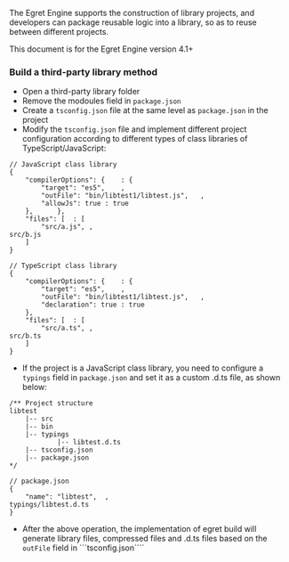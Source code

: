 The Egret Engine supports the construction of library projects, and developers can package reusable logic into a library, so as to reuse between different projects.

This document is for the Egret Engine version 4.1+

### Build a third-party library method

* Open a third-party library folder
* Remove the modoules field in ```package.json```
* Create a ```tsconfig.json``` file at the same level as ```package.json``` in the project
* Modify the ```tsconfig.json``` file and implement different project configuration according to different types of class libraries of TypeScript/JavaScript:

```
// JavaScript class library
{
    "compilerOptions": {	: {
        "target": "es5",	,
        "outFile": "bin/libtest1/libtest.js",	,
        "allowJs": true	: true
    },	    },
    "files": [	: [
        "src/a.js",	,
src/b.js
    ]
}
```

```
// TypeScript class library
{
    "compilerOptions": {	: {
        "target": "es5",	,
        "outFile": "bin/libtest1/libtest.js",	,
        "declaration": true	: true
    },
    "files": [	: [
        "src/a.ts",	,
src/b.ts
    ]
}
```

* If the project is a JavaScript class library, you need to configure a ```typings``` field in ```package.json``` and set it as a custom .d.ts file, as shown below:


```
/** Project structure
libtest
    |-- src
    |-- bin
    |-- typings
            |-- libtest.d.ts
    |-- tsconfig.json
    |-- package.json 
*/

// package.json
{
    "name": "libtest",	,
typings/libtest.d.ts
}
```

* After the above operation, the implementation of egret build will generate library files, compressed files and .d.ts files based on the ```outFile``` field in ```tsconfig.json````
